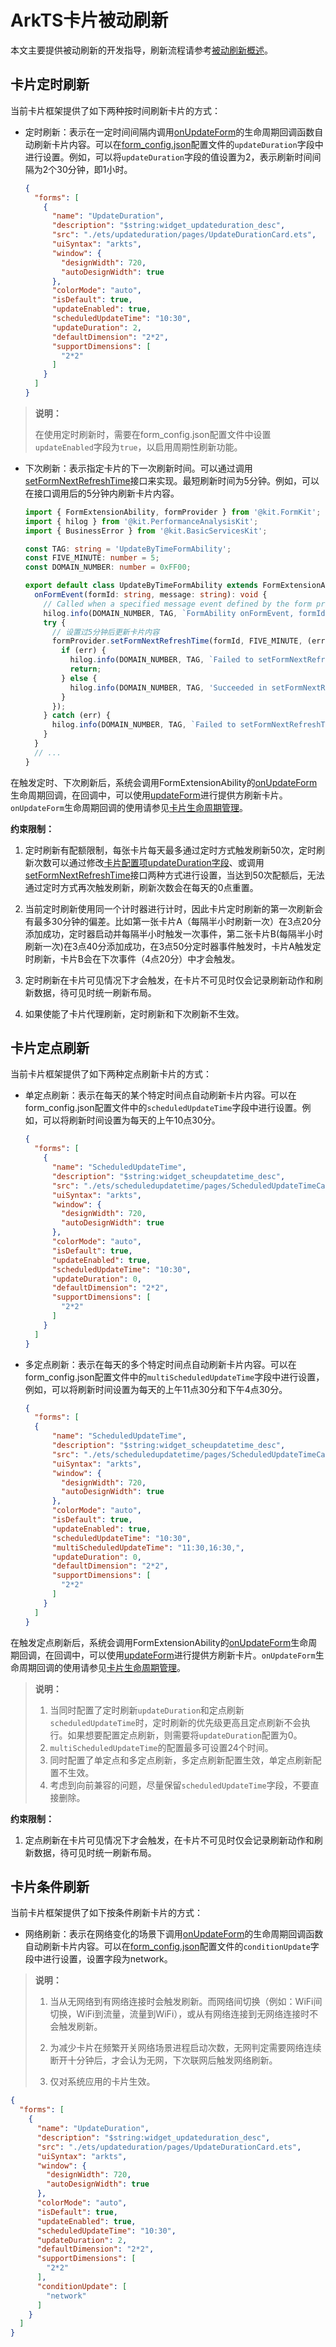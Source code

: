 # ArkTS卡片被动刷新
<!--Kit: Form Kit-->
<!--Subsystem: Ability-->
<!--Owner: @cx983299475-->
<!--Designer: @xueyulong-->
<!--Tester: @chenmingze-->
<!--Adviser: @Brilliantry_Rui-->

本文主要提供被动刷新的开发指导，刷新流程请参考[被动刷新概述](./arkts-ui-widget-interaction-overview.md#被动刷新)。

## 卡片定时刷新

当前卡片框架提供了如下两种按时间刷新卡片的方式：

- 定时刷新：表示在一定时间间隔内调用[onUpdateForm](../reference/apis-form-kit/js-apis-app-form-formExtensionAbility.md#formextensionabilityonupdateform)的生命周期回调函数自动刷新卡片内容。可以在[form_config.json](arkts-ui-widget-configuration.md#配置文件字段说明)配置文件的`updateDuration`字段中进行设置。例如，可以将`updateDuration`字段的值设置为2，表示刷新时间间隔为2个30分钟，即1小时。

  ```json
  {
    "forms": [
      {
        "name": "UpdateDuration",
        "description": "$string:widget_updateduration_desc",
        "src": "./ets/updateduration/pages/UpdateDurationCard.ets",
        "uiSyntax": "arkts",
        "window": {
          "designWidth": 720,
          "autoDesignWidth": true
        },
        "colorMode": "auto",
        "isDefault": true,
        "updateEnabled": true,
        "scheduledUpdateTime": "10:30",
        "updateDuration": 2,
        "defaultDimension": "2*2",
        "supportDimensions": [
          "2*2"
        ]
      }
    ]
  }
  ```
 > **说明：**
  >
  > 在使用定时刷新时，需要在form_config.json配置文件中设置`updateEnabled`字段为`true`，以启用周期性刷新功能。

- 下次刷新：表示指定卡片的下一次刷新时间。可以通过调用[setFormNextRefreshTime](../reference/apis-form-kit/js-apis-app-form-formProvider.md#formprovidersetformnextrefreshtime)接口来实现。最短刷新时间为5分钟。例如，可以在接口调用后的5分钟内刷新卡片内容。

  ```ts
  import { FormExtensionAbility, formProvider } from '@kit.FormKit';
  import { hilog } from '@kit.PerformanceAnalysisKit';
  import { BusinessError } from '@kit.BasicServicesKit';
  
  const TAG: string = 'UpdateByTimeFormAbility';
  const FIVE_MINUTE: number = 5;
  const DOMAIN_NUMBER: number = 0xFF00;
  
  export default class UpdateByTimeFormAbility extends FormExtensionAbility {
    onFormEvent(formId: string, message: string): void {
      // Called when a specified message event defined by the form provider is triggered.
      hilog.info(DOMAIN_NUMBER, TAG, `FormAbility onFormEvent, formId = ${formId}, message: ${JSON.stringify(message)}`);
      try {
        // 设置过5分钟后更新卡片内容
        formProvider.setFormNextRefreshTime(formId, FIVE_MINUTE, (err: BusinessError) => {
          if (err) {
            hilog.info(DOMAIN_NUMBER, TAG, `Failed to setFormNextRefreshTime. Code: ${err.code}, message: ${err.message}`);
            return;
          } else {
            hilog.info(DOMAIN_NUMBER, TAG, 'Succeeded in setFormNextRefreshTiming.');
          }
        });
      } catch (err) {
        hilog.info(DOMAIN_NUMBER, TAG, `Failed to setFormNextRefreshTime. Code: ${(err as BusinessError).code}, message: ${(err as BusinessError).message}`);
      }
    }
    // ... 
  }
  ```

在触发定时、下次刷新后，系统会调用FormExtensionAbility的[onUpdateForm](../reference/apis-form-kit/js-apis-app-form-formExtensionAbility.md#formextensionabilityonupdateform)生命周期回调，在回调中，可以使用[updateForm](../reference/apis-form-kit/js-apis-app-form-formProvider.md#formproviderupdateform)进行提供方刷新卡片。`onUpdateForm`生命周期回调的使用请参见[卡片生命周期管理](./arkts-ui-widget-lifecycle.md)。

**约束限制：**
1. 定时刷新有配额限制，每张卡片每天最多通过定时方式触发刷新50次，定时刷新次数可以通过修改[卡片配置项updateDuration字段](arkts-ui-widget-configuration.md#配置文件字段说明)、或调用[setFormNextRefreshTime](../reference/apis-form-kit/js-apis-app-form-formProvider.md#formprovidersetformnextrefreshtime)接口两种方式进行设置，当达到50次配额后，无法通过定时方式再次触发刷新，刷新次数会在每天的0点重置。
>
2. 当前定时刷新使用同一个计时器进行计时，因此卡片定时刷新的第一次刷新会有最多30分钟的偏差。比如第一张卡片A（每隔半小时刷新一次）在3点20分添加成功，定时器启动并每隔半小时触发一次事件，第二张卡片B(每隔半小时刷新一次)在3点40分添加成功，在3点50分定时器事件触发时，卡片A触发定时刷新，卡片B会在下次事件（4点20分）中才会触发。
>
3. 定时刷新在卡片可见情况下才会触发，在卡片不可见时仅会记录刷新动作和刷新数据，待可见时统一刷新布局。
>
4. 如果使能了卡片代理刷新，定时刷新和下次刷新不生效。

## 卡片定点刷新

当前卡片框架提供了如下两种定点刷新卡片的方式：

- 单定点刷新：表示在每天的某个特定时间点自动刷新卡片内容。可以在form_config.json配置文件中的`scheduledUpdateTime`字段中进行设置。例如，可以将刷新时间设置为每天的上午10点30分。
 
  
  ```json
  {
    "forms": [
      {
        "name": "ScheduledUpdateTime",
        "description": "$string:widget_scheupdatetime_desc",
        "src": "./ets/scheduledupdatetime/pages/ScheduledUpdateTimeCard.ets",
        "uiSyntax": "arkts",
        "window": {
          "designWidth": 720,
          "autoDesignWidth": true
        },
        "colorMode": "auto",
        "isDefault": true,
        "updateEnabled": true,
        "scheduledUpdateTime": "10:30",
        "updateDuration": 0,
        "defaultDimension": "2*2",
        "supportDimensions": [
          "2*2"
        ]
      }
    ]
  }
  ```

- 多定点刷新：表示在每天的多个特定时间点自动刷新卡片内容。可以在form_config.json配置文件中的`multiScheduledUpdateTime`字段中进行设置，例如，可以将刷新时间设置为每天的上午11点30分和下午4点30分。
  ```json
  {
    "forms": [
    {
        "name": "ScheduledUpdateTime",
        "description": "$string:widget_scheupdatetime_desc",
        "src": "./ets/scheduledupdatetime/pages/ScheduledUpdateTimeCard.ets",
        "uiSyntax": "arkts",
        "window": {
          "designWidth": 720,
          "autoDesignWidth": true
        },
        "colorMode": "auto",
        "isDefault": true,
        "updateEnabled": true,
        "scheduledUpdateTime": "10:30",
        "multiScheduledUpdateTime": "11:30,16:30,",
        "updateDuration": 0,
        "defaultDimension": "2*2",
        "supportDimensions": [
          "2*2"
        ]
      }
    ]
  }
  ```

在触发定点刷新后，系统会调用FormExtensionAbility的[onUpdateForm](../reference/apis-form-kit/js-apis-app-form-formExtensionAbility.md#formextensionabilityonupdateform)生命周期回调，在回调中，可以使用[updateForm](../reference/apis-form-kit/js-apis-app-form-formProvider.md#formproviderupdateform)进行提供方刷新卡片。`onUpdateForm`生命周期回调的使用请参见[卡片生命周期管理](./arkts-ui-widget-lifecycle.md)。

> **说明：**
> 1. 当同时配置了定时刷新`updateDuration`和定点刷新`scheduledUpdateTime`时，定时刷新的优先级更高且定点刷新不会执行。如果想要配置定点刷新，则需要将`updateDuration`配置为0。
> 2. `multiScheduledUpdateTime`的配置最多可设置24个时间。
> 3. 同时配置了单定点和多定点刷新，多定点刷新配置生效，单定点刷新配置不生效。
> 4. 考虑到向前兼容的问题，尽量保留`scheduledUpdateTime`字段，不要直接删除。

**约束限制：**
1. 定点刷新在卡片可见情况下才会触发，在卡片不可见时仅会记录刷新动作和刷新数据，待可见时统一刷新布局。
<!--Del-->

## 卡片条件刷新

当前卡片框架提供了如下按条件刷新卡片的方式：
 
- 网络刷新：表示在网络变化的场景下调用[onUpdateForm](../reference/apis-form-kit/js-apis-app-form-formExtensionAbility.md#formextensionabilityonupdateform)的生命周期回调函数自动刷新卡片内容。可以在[form_config.json](arkts-ui-widget-configuration.md)配置文件的`conditionUpdate`字段中进行设置，设置字段为network。
 
> **说明：**
> 1. 当从无网络到有网络连接时会触发刷新。而网络间切换（例如：WiFi间切换，WiFi到流量，流量到WiFi），或从有网络连接到无网络连接时不会触发刷新。
>
> 2. 为减少卡片在频繁开关网络场景进程启动次数，无网判定需要网络连续断开十分钟后，才会认为无网，下次联网后触发网络刷新。
>
> 3. 仅对系统应用的卡片生效。
 

  ```json
  {
    "forms": [
      {
        "name": "UpdateDuration",
        "description": "$string:widget_updateduration_desc",
        "src": "./ets/updateduration/pages/UpdateDurationCard.ets",
        "uiSyntax": "arkts",
        "window": {
          "designWidth": 720,
          "autoDesignWidth": true
        },
        "colorMode": "auto",
        "isDefault": true,
        "updateEnabled": true,
        "scheduledUpdateTime": "10:30",
        "updateDuration": 2,
        "defaultDimension": "2*2",
        "supportDimensions": [
          "2*2"
        ],
        "conditionUpdate": [
          "network"
        ]
      }
    ]
  }
  ```
  <!--DelEnd-->